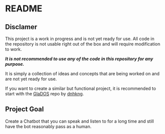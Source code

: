 # README

## Disclamer

This project is a work in progress and is not yet ready for use.
All code in the repository is not usable right out of the box and will require modification to work.

***It is not recommended to use any of the code in this repository for any purpose.***

It is simply a collection of ideas and concepts that are being worked on and are not yet ready for use.

If you want to create a similar but functional project, it is recommended to start with the [GlaDOS](https://github.com/dnhkng/GlaDOS) repo by [dnhkng](https://github.com/dnhkng).

## Project Goal

Create a Chatbot that you can speak and listen to for a long time and still have the bot reasonably pass as a human.
